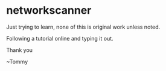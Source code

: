 # networkscanner

Just trying to learn, none of this is original work unless noted. 

Following a tutorial online and typing it out.

Thank you

~Tommy
